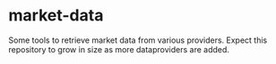 # market-data
Some tools to retrieve market data from various providers. Expect this repository to grow in size as more dataproviders are added.
